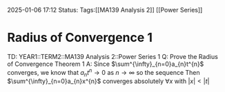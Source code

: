 2025-01-06 17:12
Status: 
Tags:[[MA139 Analysis 2]] [[Power Series]]
# Radius of Convergence 1

TD: YEAR1::TERM2::MA139 Analysis 2::Power Series 1
Q: Prove the Radius of Convergence Theorem 1
A: Since $\sum^{\infty}_{n=0}a_{n}t^{n}$  converges, we know that $a_{n}t^n\to{0}$ as $n\to \infty$ so the sequence 
Then  $\sum^{\infty}_{n=0}a_{n}x^{n}$ converges absolutely $\forall x$ with $|x|<|t|$
